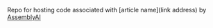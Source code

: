 Repo for hosting code associated with [article name](link address) by [AssemblyAI](https://www.assemblyai.com/)